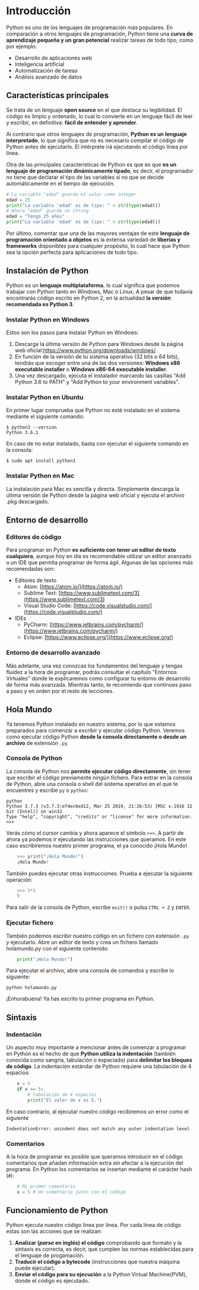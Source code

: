 
# Introducción
Python es uno de los lenguajes de programación más populares. En comparación a otros lenguajes de programación, Python tiene una **curva de aprendizaje pequeña y un gran potencial** realizar tareas de todo tipo, como por ejemplo:
 - Desarrollo de aplicaciones web
 - Inteligencia artificial
 - Automatización de tareas
 - Análisis avanzado de datos

## Características principales
Se trata de un lenguaje **open source** en el que destaca su legibilidad. El código es limpio y ordenado, lo cual lo convierte en un lenguaje fácil de leer y escribir, en definitiva:  **fácil de entender y aprender**. 

Al contrario que otros lenguajes de programación, **Python es un lenguaje interpretado**, lo que significa que no es necesario compilar el código de Python antes de ejecutarlo. El intérprete irá ejecutando el código línea por línea. 

Otra de las principales características de Python es que es que **es un lenguaje de programación dinámicamente tipado**, es decir, el programador no tiene que declarar el tipo de las variables si no que se decide automáticamente en el tiempo de ejecución.

```python
# La variable "edad" guarda el valor como integer
edad = 25
print("La variable 'edad' es de tipo: " + str(type(edad)))
# Ahora "edad" guarda un string
edad = "Tengo 25 años"
print("La variable 'edad' es de tipo: " + str(type(edad)))

```

Por último, comentar que una de las mayores ventajas de este **lenguaje de programación orientado a objetos** es la extensa variedad de **liberías y frameworks** disponibles para cualquier propósito, lo cual hace que Python sea la opción perfecta para aplicaciones de todo tipo.

## Instalación de Python
Python es un **lenguaje multiplataforma**, lo cual significa que podemos trabajar con Python tanto en Windows, Mac o Linux. A pesar de que todavía encontrarás código escrito en Python 2, en la actualidad **la versión recomendada es Python 3**.

### Instalar Python en Windows
Estos son los pasos para instalar Python en Windows:

 1. Descarga la última versión de Python para Windows desde la página web oficial:https://www.python.org/downloads/windows/
 2. En función de la versión de tu sistema operativo (32 btis o 64 bits), tendrás que escoger entre una de las dos versiones: **Windows x86 executable installer** o **Windows x86-64 executable installer**.
 3. Una vez descargado, ejecuta el instalador marcando las casillas "Add Python 3.6 to PATH" y "Add Python to your environment variables".

### Instalar Python en Ubuntu
En primer lugar comprueba que Python no esté instalado en el sistema mediante el siguiente comando:
```
$ python3 --version
Python 3.6.1
```
En caso de no estar instalado, basta con ejecutar el siguiente comando en la consola:
```
$ sudo apt install python3
```

### Instalar Python en Mac
La instalación para Mac es sencilla y directa. Simplemente descarga la última versión de Python desde la página web oficial y ejecuta el archivo .pkg descargado.

## Entorno de desarrollo
### Editores de código
Para programar en Python **es suficiente con tener un editor de texto cualquiera**, aunque hoy en día es recomendable utilizar un editor avanzado o un IDE que permita programar de forma ágil. Algunas de las opciones más recomendadas son:

 - Editores de texto 
	 - Atom: [https://atom.io/](https://atom.io/) 
	 - Sublime Text: [https://www.sublimetext.com/3](https://www.sublimetext.com/3)
	 - Visual Studio Code: [https://code.visualstudio.com/](https://code.visualstudio.com/) 
 - IDEs 
	 - PyCharm: [https://www.jetbrains.com/pycharm/](https://www.jetbrains.com/pycharm/) 
	 - Eclipse: [https://www.eclipse.org/](https://www.eclipse.org/)

### Entorno de desarrollo avanzado
Más adelante, una vez conozcas los fundamentos del lenguaje y tengas fluidez a la hora de programar, podrás consultar el capítulo "Entornos Virtuales" donde te explicaremos como configurar tu entorno de desarrollo de forma más avanzada. Mientras tanto, te recomiendo que continúes paso a paso y en orden por el resto de lecciones.

## Hola Mundo
Ya tenemos Python instalado en nuestro sistema, por lo que estamos preparados para comenzar a escribir y ejecutar código Python. Veremos como ejecutar código Python **desde la consola directamente o desde un archivo** de extensión `.py` 

### Consola de Python
La consola de Python nos **permite ejecutar código directamente**, sin tener que escribir el código previamente ningún fichero. Para entrar en la consola de Python, abre una consola o shell del sistema operativo en el que te encuentres y escribe `py` o `python`:

    python
    Python 3.7.3 (v3.7.3:ef4ec6ed12, Mar 25 2019, 21:26:53) [MSC v.1916 32 bit (Intel)] on win32
    Type "help", "copyright", "credits" or "license" for more information.
    >>>

Verás cómo el cursor cambia y ahora aparece el símbolo `>>>`. A partir de ahora ya podemos ir ejecutando las instrucciones que queramos. En este caso escribiremos nuestro primer programa, el ya conocido ¡Hola Mundo!
```python
    >>> print("¡Hola Mundo!")
    ¡Hola Mundo!
```
También puedes ejecutar otras instrucciones. Prueba a ejecutar la siguiente operación:
```python
    >>> 3*3
    9
```

Para salir de la consola de Python, escribe `exit()` o pulsa `CTRL + Z` y `ENTER`.


### Ejecutar fichero

También podemos escribir nuestro código en un fichero con extensión `.py` y ejecutarlo. Abre un editor de texto y crea un fichero llamado holamundo.py con el siguiente contenido:

```python
    print("¡Hola Mundo!")
```

Para ejecutar el archivo, abre una consola de comandos y escribe lo siguiente:

    python holamundo.py

¡Enhorabuena! Ya has escrito tu primer programa en Python.

## Sintaxis

### Indentación

Un aspecto muy importante a mencionar antes de comenzar a programar en Python es el hecho de que **Python utiliza la indentación** (también conocida como sangría, tabulación o espaciado) para **delimitar los bloques de código**. La indentación estándar de Python requiere una tabulación de 4 espacios:

```python
    x = 5
    if x == 5:
        # tabulación de 4 espacios
        print("El valor de x es 5.")
```

En caso contrario, al ejecutar nuestro código recibiremos un error como el siguiente

    IndentationError: unindent does not match any outer indentation level

### Comentarios

A la hora de programar es posible que queramos introducir en el código comentarios que añadan información extra sin afectar a la ejecución del programa. En Python los comentarios se insertan mediante el carácter hash (`#`):

```python
    # Mi primer comentario
    x = 5 # Un comentario junto con el código
```

## Funcionamiento de Python

Python ejecuta nuestro código línea por línea. Por cada línea de código estas son las acciones que se realizan: 

 1. **Analizar (*parse* en inglés) el código** comprobando que formato y la sintaxis es correcta, es decir, que cumplen las normas establecidas para el lenguaje de progamación.
 2. **Traducir el código a bytecode** (instrucciones que nuestra máquina puede ejecutar).
 3. **Enviar el código para su ejecución** a la Python Virtual Machine(PVM), donde el código es ejecutado.

